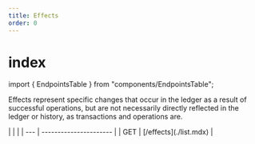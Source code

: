 ```yaml
---
title: Effects
order: 0
---
```


# index

import { EndpointsTable } from "components/EndpointsTable";

Effects represent specific changes that occur in the ledger as a result of successful operations, but are not necessarily directly reflected in the ledger or history, as transactions and operations are.

 \| \| \| \| --- \| ---------------------- \| \| GET \| \[/effects\]\(./list.mdx\) \|

